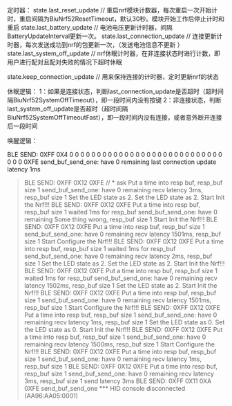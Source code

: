 定时器：
state.last_reset_update // 重启nrf模块计数器，每次重启一次开始计时，重启间隔为BiuNrf52ResetTimeout，默认30秒。模块开始工作后停止计时和重启
state.last_battery_update // 电池电压更新计时器，间隔BatteryUpdateInterval更新一次。
state.last_connection_update // 连接更新计时器，每次发送成功到nrf的包更新一次，（发送电池信息不更新
）
state.last_system_off_update // nrf休眠计时器，在非连接状态时进行计数，即用户进行配对且配对失败的情况下超时休眠

state.keep_connection_update // 用来保持连接的计时器，定时更新nrf的状态

休眠逻辑：
1：如果是连接状态，判断last_connection_update是否超时（超时间隔BiuNrf52SystemOffTimeout），即一段时间内没有按键
2：非连接状态，判断last_system_off_update是否超时（超时间隔BiuNrf52SystemOffTimeoutFast），即一段时间内没有连接，或者意外断开连接后一段时间

唤醒逻辑：

BLE SEND: 0XFF 0X4 0 0 0 0 0 0 0 0 0 0 0 0 0 0 0 0 0 0 0 0 0 0 0 0 0 0 0 0 0 0 0 0XFE 
    send_buf_send_one: have 0 remaining
    last connection update latency 1ms
  > BLE SEND: 0XFF 0X12 0XFE // * ask
  > Put a time into resp buf, resp_buf size 1
    send_buf_send_one: have 0 remaining
    recv latency 3ms, resp_buf size 1
  > Set the LED state as 2.
  > Set the LED state as 2.
  > Start Init the Nrf!!!
  > BLE SEND: 0XFF 0X12 0XFE 
    Put a time into resp buf, resp_buf size 1
    waited 1ms for resp_buf
    send_buf_send_one: have 0 remaining
  > Some thing wrong, resp_buf size 1
  > Start Init the Nrf!!!
    BLE SEND: 0XFF 0X12 0XFE 
  > Put a time into resp buf, resp_buf size 1
    send_buf_send_one: have 0 remaining
  > recv latency 1501ms, resp_buf size 1
    Start Configure the Nrf!!!
  > BLE SEND: 0XFF 0X12 0XFE 
    Put a time into resp buf, resp_buf size 1
    waited 1ms for resp_buf
    send_buf_send_one: have 0 remaining
  > recv latency 2ms, resp_buf size 1
    Set the LED state as 2.
  > Set the LED state as 2.
  > Start Init the Nrf!!!
    BLE SEND: 0XFF 0X12 0XFE 
  > Put a time into resp buf, resp_buf size 1
    waited 1ms for resp_buf
    send_buf_send_one: have 0 remaining
  > recv latency 1502ms, resp_buf size 1
    Set the LED state as 2.
  > Start Init the Nrf!!!
    BLE SEND: 0XFF 0X12 0XFE 
  > Put a time into resp buf, resp_buf size 1
    send_buf_send_one: have 0 remaining
  > recv latency 1501ms, resp_buf size 1
    Start Configure the Nrf!!!
  > BLE SEND: 0XFF 0X12 0XFE 
    Put a time into resp buf, resp_buf size 1
    send_buf_send_one: have 0 remaining
    recv latency 1ms, resp_buf size 1
    Set the LED state as 0.
  > Set the LED state as 0.
  > Start Init the Nrf!!!
    BLE SEND: 0XFF 0X12 0XFE 
  > Put a time into resp buf, resp_buf size 1
    send_buf_send_one: have 0 remaining
  > recv latency 1500ms, resp_buf size 1
    Start Configure the Nrf!!!
  > BLE SEND: 0XFF 0X12 0XFE 
    Put a time into resp buf, resp_buf size 1
    send_buf_send_one: have 0 remaining
    recv latency 1ms, resp_buf size 1
  > BLE SEND: 0XFF 0X12 0XFE 
    Put a time into resp buf, resp_buf size 1
    send_buf_send_one: have 0 remaining
    recv latency 3ms, resp_buf size 1
  > send latency 3ms
    BLE SEND: 0XFF 0X11 0XA 0XFE 
    send_buf_send_one
*** HID console disconnected (AA96:AA05:0001)
